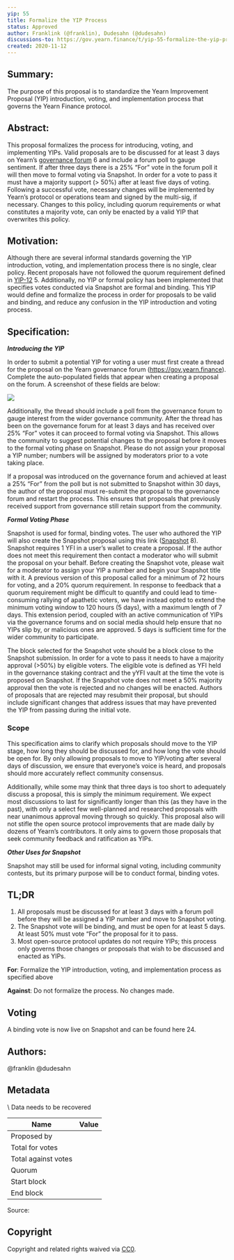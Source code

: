 ```yaml
---
yip: 55
title: Formalize the YIP Process
status: Approved
author: Franklink (@franklin), Dudesahn (@dudesahn) 
discussions-to: https://gov.yearn.finance/t/yip-55-formalize-the-yip-process/7959/2
created: 2020-11-12
---
```


## Summary:

The purpose of this proposal is to standardize the Yearn Improvement Proposal (YIP) introduction, voting, and implementation process that governs the Yearn Finance protocol.

## Abstract:

This proposal formalizes the process for introducing, voting, and implementing YIPs. Valid proposals are to be discussed for at least 3 days on Yearn’s [governance forum](https://gov.yearn.finance/) 6 and include a forum poll to gauge sentiment. If after three days there is a 25% “For” vote in the forum poll it will then move to formal voting via Snapshot. In order for a vote to pass it must have a majority support (> 50%) after at least five days of voting. Following a successful vote, necessary changes will be implemented by Yearn’s protocol or operations team and signed by the multi-sig, if necessary. Changes to this policy, including quorum requirements or what constitutes a majority vote, can only be enacted by a valid YIP that overwrites this policy.

## Motivation:

Although there are several informal standards governing the YIP introduction, voting, and implementation process there is no single, clear policy. Recent proposals have not followed the quorum requirement defined in [YIP-12](https://yips.yearn.finance/YIPS/yip-12) 5. Additionally, no YIP or formal policy has been implemented that specifies votes conducted via Snapshot are formal and binding. This YIP would define and formalize the process in order for proposals to be valid and binding, and reduce any confusion in the YIP introduction and voting process.

## Specification:

**<em>Introducing the YIP</em>**

In order to submit a potential YIP for voting a user must first create a thread for the proposal on the Yearn governance forum (https://gov.yearn.finance). Complete the auto-populated fields that appear when creating a proposal on the forum. A screenshot of these fields are below:

![](https://i.imgur.com/mYrycLy.png)

Additionally, the thread should include a poll from the governance forum to gauge interest from the wider governance community. After the thread has been on the governance forum for at least 3 days and has received over 25% “For” votes it can proceed to formal voting via Snapshot. This allows the community to suggest potential changes to the proposal before it moves to the formal voting phase on Snapshot. Please do not assign your proposal a YIP number; numbers will be assigned by moderators prior to a vote taking place.

If a proposal was introduced on the governance forum and achieved at least a 25% “For” from the poll but is not submitted to Snapshot within 30 days, the author of the proposal must re-submit the proposal to the governance forum and restart the process. This ensures that proposals that previously received support from governance still retain support from the community.

**<em>Formal Voting Phase</em>**

Snapshot is used for formal, binding votes. The user who authored the YIP will also create the Snapshot proposal using this link ([Snapshot](https://snapshot.page/#/yearn) 8). Snapshot requires 1 YFI in a user’s wallet to create a proposal. If the author does not meet this requirement then contact a moderator who will submit the proposal on your behalf. Before creating the Snapshot vote, please wait for a moderator to assign your YIP a number and begin your Snapshot title with it.
A previous version of this proposal called for a minimum of 72 hours for voting, and a 20% quorum requirement. In response to feedback that a quorum requirement might be difficult to quantify and could lead to time-consuming rallying of apathetic voters, we have instead opted to extend the minimum voting window to 120 hours (5 days), with a maximum length of 7 days. This extension period, coupled with an active communication of YIPs via the governance forums and on social media should help ensure that no YIPs slip by, or malicious ones are approved. 5 days is sufficient time for the wider community to participate.

The block selected for the Snapshot vote should be a block close to the Snapshot submission. In order for a vote to pass it needs to have a majority approval (>50%) by eligible voters. The eligible vote is defined as YFI held in the governance staking contract and the yYFI vault at the time the vote is proposed on Snapshot. If the Snapshot vote does not meet a 50% majority approval then the vote is rejected and no changes will be enacted. Authors of proposals that are rejected may resubmit their proposal, but should include significant changes that address issues that may have prevented the YIP from passing during the initial vote.

### Scope
This specification aims to clarify which proposals should move to the YIP stage, how long they should be discussed for, and how long the vote should be open for. By only allowing proposals to move to YIP/voting after several days of discussion, we ensure that everyone’s voice is heard, and proposals should more accurately reflect community consensus.

Additionally, while some may think that three days is too short to adequately discuss a proposal, this is simply the minimum requirement. We expect most discussions to last for significantly longer than this (as they have in the past), with only a select few well-planned and researched proposals with near unanimous approval moving through so quickly. This proposal also will not stifle the open source protocol improvements that are made daily by dozens of Yearn’s contributors. It only aims to govern those proposals that seek community feedback and ratification as YIPs.

**<em>Other Uses for Snapshot</em>**

Snapshot may still be used for informal signal voting, including community contests, but its primary purpose will be to conduct formal, binding votes.

## TL;DR

1. All proposals must be discussed for at least 3 days with a forum poll before they will be assigned a YIP number and move to Snapshot voting.
1. The Snapshot vote will be binding, and must be open for at least 5 days. At least 50% must vote “For” the proposal for it to pass.
1. Most open-source protocol updates do not require YIPs; this process only governs those changes or proposals that wish to be discussed and enacted as YIPs.

**For**: Formalize the YIP introduction, voting, and implementation process as specified above

**Against**: Do not formalize the process. No changes made.

## Voting

A binding vote is now live on Snapshot and can be found here 24.

## Authors:

@franklin @dudesahn

## Metadata
\\ Data needs to be recovered

| Name                | Value                                      |
| ------------------- | ------------------------------------------ |
| Proposed by         |                    |
| Total for votes     |                    |
| Total against votes |                    |
| Quorum              |                    |
| Start block         |                    |
| End block           |                    |

Source: []()

## Copyright

Copyright and related rights waived via [CC0](https://creativecommons.org/publicdomain/zero/1.0/).